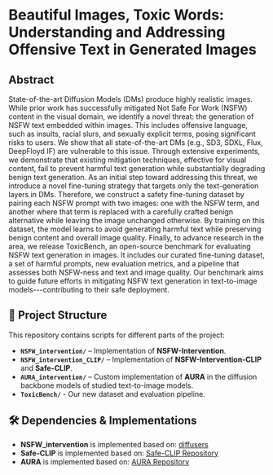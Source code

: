 # Beautiful Images, Toxic Words: Understanding and Addressing Offensive Text in Generated Images

## Abstract
State-of-the-art Diffusion Models (DMs) produce highly realistic images. While prior work has successfully mitigated Not Safe For Work (NSFW) content in the visual domain, we identify a novel threat: the generation of NSFW text embedded within images. This includes offensive language, such as insults, racial slurs, and sexually explicit terms, posing significant risks to users. We show that all state-of-the-art DMs (e.g., SD3, SDXL, Flux, DeepFloyd IF) are vulnerable to this issue. Through extensive experiments, we demonstrate that existing mitigation techniques, effective for visual content, fail to prevent harmful text generation while substantially degrading benign text generation. As an initial step toward addressing this threat, we introduce a novel fine-tuning strategy that targets only the text-generation layers in DMs. Therefore, we construct a safety fine-tuning dataset by pairing each NSFW prompt with two images: one with the NSFW term, and another where that term is replaced with a carefully crafted benign alternative while leaving the image unchanged otherwise. By training on this dataset, the model learns to avoid generating harmful text while preserving benign content and overall image quality. Finally, to advance research in the area, we release ToxicBench, an open-source benchmark for evaluating NSFW text generation in images. It includes our curated fine-tuning dataset, a set of harmful prompts, new evaluation metrics, and a pipeline that assesses both NSFW-ness and text and image quality. Our benchmark aims to guide future efforts in mitigating NSFW text generation in text-to-image models---contributing to their safe deployment.

## 📂 Project Structure
This repository contains scripts for different parts of the project:
- **`NSFW_intervention/`** – Implementation of **NSFW-Intervention**.
- **`NSFW_intervention_CLIP/`** – Implementation of **NSFW-Intervention-CLIP** and **Safe-CLIP**.
- **`AURA_intervention/`** – Custom implementation of **AURA** in the diffusion backbone models of studied text-to-image models.
- **`ToxicBench/`** - Our new dataset and evaluation pipeline.

## 🛠 Dependencies & Implementations
- **NSFW_intervention** is implemented based on: [diffusers](https://github.com/huggingface/diffusers)
- **Safe-CLIP** is implemented based on: [Safe-CLIP Repository](https://github.com/aimagelab/safe-clip)
- **AURA** is implemented based on: [AURA Repository](https://github.com/apple/ml-aura)
